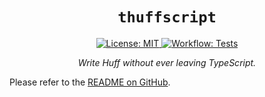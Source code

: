 <p align="center">
  <h1 align="center">
    <code>thuffscript</code>
  </h1>

  <div align="center">
      <a href="https://opensource.org/licenses/MIT" target="_blank">
          <img alt="License: MIT" src="https://img.shields.io/badge/license-MIT-yellow.svg">
      </a>
      <a href="./.github/workflows/tests.yml" target="_blank">
          <img alt="Workflow: Tests" src="https://github.com/erhant/thuffscript/actions/workflows/tests.yaml/badge.svg?branch=main">
      </a>
  </div>

  <p align="center">
    <i>Write Huff without ever leaving TypeScript.</i>
  </p>
</p>

Please refer to the [README on GitHub](https://github.com/erhant/thuffscript).
